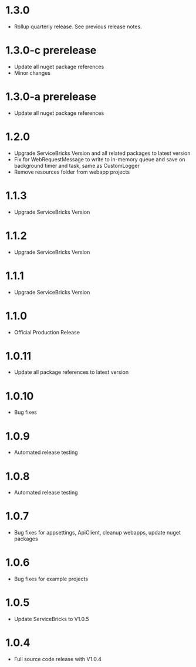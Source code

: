 # 1.3.0
- Rollup quarterly release. See previous release notes.

# 1.3.0-c prerelease
- Update all nuget package references
- Minor changes

# 1.3.0-a prerelease
- Update all nuget package references

# 1.2.0
- Upgrade ServiceBricks Version and all related packages to latest version
- Fix for WebRequestMessage to write to in-memory queue and save on background timer and task, same as CustomLogger
- Remove resources folder from webapp projects

# 1.1.3
- Upgrade ServiceBricks Version

# 1.1.2
- Upgrade ServiceBricks Version

# 1.1.1
- Upgrade ServiceBricks Version

# 1.1.0
- Official Production Release

# 1.0.11
- Update all package references to latest version

# 1.0.10
- Bug fixes

# 1.0.9
- Automated release testing

# 1.0.8
- Automated release testing

# 1.0.7
- Bug fixes for appsettings, ApiClient, cleanup webapps, update nuget packages

# 1.0.6
- Bug fixes for example projects

# 1.0.5
- Update ServiceBricks to V1.0.5

# 1.0.4
- Full source code release with V1.0.4
